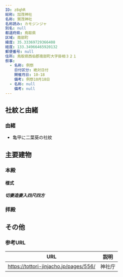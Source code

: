```yaml
---
ID: z8qhR
総称: 加茂神社
名称: 賀茂神社
名称読み: カモジンジャ
別名: null
都道府県: 鳥取県
区域: 南部町
緯度: 35.33369729366408
経度: 133.34966465920132
郵便番号: null
住所: 鳥取県西伯郡南部町大字掛相３２１
祭事:
  - 名称: 例祭
    日付区分: 絶対日付
    開催月日: 10-18
    備考: 例祭10月18日
  - 名称: null
    備考: null
---
```


## 社紋と由緒

### 由緒

- 亀甲に二葉葵の社紋

## 主要建物

### 本殿

#### 様式

##### 切妻造妻入四尺四方

### 拝殿

## その他

### 参考URL

| URL                                    | 説明   |
| -------------------------------------- | ------ |
| https://tottori-jinjacho.jp/pages/556/ | 神社庁 |
